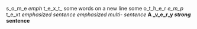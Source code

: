 s_o_m_e _emph_ t_e_x_t_ 
 some words on a new line 
 some o_t_h_e_r _e_m_p_ t_e_xt
 _emphasized sentence_
 _emphasized multi-
sentence_
__A \_v_e_r_y *strong* sentence__